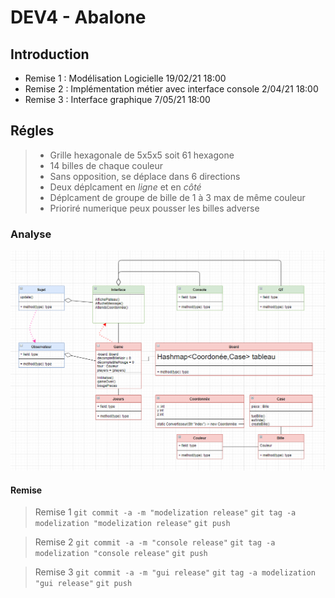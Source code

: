 # DEV4 - Abalone

## Introduction

- Remise 1 : Modélisation Logicielle 19/02/21 18:00
- Remise 2 : Implémentation métier avec interface console 2/04/21 18:00
- Remise 3 : Interface graphique 7/05/21 18:00

## Régles

> - Grille hexagonale de 5x5x5 soit 61 hexagone
> - 14 billes de chaque couleur
> - Sans opposition, se déplace dans 6 directions
> - Deux déplcament en _ligne_ et en _côté_
> - Déplcament de groupe de bille de 1 à 3 max de même couleur
> - Prioriré numerique peux pousser les billes adverse

### Analyse

![Analyse Abalone](Analyse.png)

#### Remise

> Remise 1
> `git commit -a -m "modelization release"`
> `git tag -a modelization "modelization release"`
> `git push`

> Remise 2
> `git commit -a -m "console release"`
> `git tag -a modelization "console release"`
> `git push`

> Remise 3
> `git commit -a -m "gui release"`
> `git tag -a modelization "gui release"`
> `git push`
